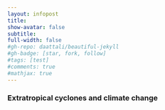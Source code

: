 ```yaml
---
layout: infopost
title:
show-avatar: false
subtitle:
full-width: false
#gh-repo: daattali/beautiful-jekyll
#gh-badge: [star, fork, follow]
#tags: [test]
#comments: true
#mathjax: true
---
```

### Extratropical cyclones and climate change


